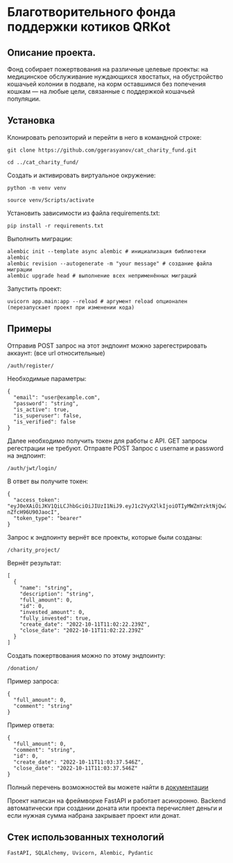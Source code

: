# Благотворительного фонда поддержки котиков QRKot
## Описание проекта.
Фонд собирает пожертвования на различные целевые проекты: на медицинское обслуживание нуждающихся хвостатых,
на обустройство кошачьей колонии в подвале, на корм оставшимся без попечения кошкам — на любые цели, связанные с поддержкой кошачьей популяции.

## Установка
Клонировать репозиторий и перейти в него в командной строке:

```
git clone https://github.com/ggerasyanov/cat_charity_fund.git
```

```
cd ../cat_charity_fund/
```
Cоздать и активировать виртуальное окружение:
```
python -m venv venv
```
```
source venv/Scripts/activate
```
Установить зависимости из файла requirements.txt:
```
pip install -r requirements.txt
```
Выполнить миграции:
```
alembic init --template async alembic # инициализация библиотеки alembic
alembic revision --autogenerate -m "your message" # создание файла миграции
alembic upgrade head # выполнение всех неприменённых миграций
```
Запустить проект:
```
uvicorn app.main:app --reload # аргумент reload опционален (перезапускает проект при изменении кода)
```

## Примеры
Отправив POST запрос на этот эндпоинт можно зарегестрировать аккаунт:
(все url относительные)
```
/auth/register/
```
Необходимые параметры:
```
{
  "email": "user@example.com",
  "password": "string",
  "is_active": true,
  "is_superuser": false,
  "is_verified": false
}
```
Далее необходимо получить токен для работы с API. GET запросы регестрации не требуют.
Отправте POST Запрос с username и password на эндпоинт:
```
/auth/jwt/login/
```
В ответ вы получите токен:
```
{
  "access_token": "eyJ0eXAiOiJKV1QiLCJhbGciOiJIUzI1NiJ9.eyJ1c2VyX2lkIjoiOTIyMWZmYzktNjQwZi00MzcyLTg2ZDMtY2U2NDJjYmE1NjAzIiwiYXVkIjoiZmFzdGFwaS11c2VyczphdXRoIiwiZXhwIjoxNTcxNTA0MTkzfQ.M10bjOe45I5Ncu_uXvOmVV8QxnL-nZfcH96U90JaocI",
  "token_type": "bearer"
}
```
Запрос к эндпоинту вернёт все проекты, которые были созданы:
```
/charity_project/
```
Вернёт результат:
```
[
  {
    "name": "string",
    "description": "string",
    "full_amount": 0,
    "id": 0,
    "invested_amount": 0,
    "fully_invested": true,
    "create_date": "2022-10-11T11:02:22.239Z",
    "close_date": "2022-10-11T11:02:22.239Z"
  }
]
```
Создать пожертвования можно по этому эндпоинту:
```
/donation/
```
Пример запроса:
```
{
  "full_amount": 0,
  "comment": "string"
}
```

Пример ответа:
```
{
  "full_amount": 0,
  "comment": "string",
  "id": 0,
  "create_date": "2022-10-11T11:03:37.546Z",
  "close_date": "2022-10-11T11:03:37.546Z"
}
```
Полный перечень возможностей вы можете найти в [документации](/docs/)

Проект написан на фреймворке FastAPI и работает асинхронно.
Backend автоматически при создании доната или проекта перечисляет деньги и если
нужная сумма набрана закрывает проект или донат.

## Стек использованных технологий
```
FastAPI, SQLAlchemy, Uvicorn, Alembic, Pydantic
```